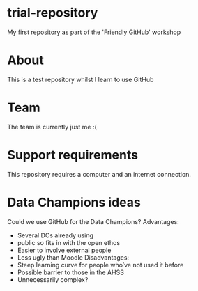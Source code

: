 # trial-repository
My first repository as part of the 'Friendly GitHub' workshop
# About
This is a test repository whilst I learn to use GitHub
# Team
The team is currently just me :(
# Support requirements
This repository requires a computer and an internet connection.
# Data Champions ideas
Could we use GitHub for the Data Champions?
Advantages:
* Several DCs already using
* public so fits in with the open ethos
* Easier to involve external people
* Less ugly than Moodle
Disadvantages:
* Steep learning curve for people who’ve not used it before
* Possible barrier to those in the AHSS
* Unnecessarily complex?
